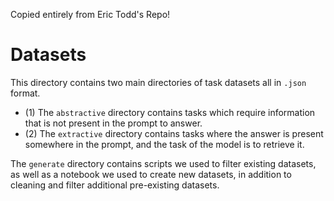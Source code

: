 Copied entirely from Eric Todd's Repo!

# Datasets

This directory contains two main directories of task datasets all in `.json` format.
* (1) The `abstractive` directory contains tasks which require information that is not present in the prompt to answer.
* (2) The `extractive` directory contains tasks where the answer is present somewhere in the prompt, and the task of the model
is to retrieve it.

The `generate` directory contains scripts we used to filter existing datasets, as well as a notebook we used to create new datasets, in addition to cleaning and filter additional pre-existing datasets.